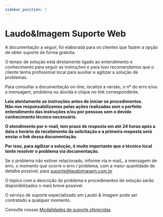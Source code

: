 ```yaml
---
sidebar_position: 1
---
```


# Laudo&Imagem Suporte Web

A documentação a seguir, foi elaborada para os clientes que fazem a
opção de obter suporte de forma gratuita.

O tempo de solução está diretamente ligado ao entendimento e
conhecimento para seguir as instruções e para isso recomendamos que o
cliente tenha profissional local para auxiliar e agilizar a solução de
problemas.

Para consultar a documentação on-line, localize a versão, o nº do erro
e/ou a mensagem, problema ou dúvida e clique no link correspondente.
 
**Leia atentamente as instruções antes de iniciar os procedimentos.**  
**Não nos responsabilizamos pelas ações realizadas sem o perfeito
entendimento das instruções e/ou por pessoas sem o devido conhecimento
técnico necessário.**

**O atendimento por e-mail, tem prazo de resposta em até 24 horas após a
data e horário do recebimento da solicitação e a primeira resposta será
enviar o link dessa documentação.**

**Por isso, para agilizar a solução, é muito importante que o técnico local
tente resolver o problema via documentação.**

Se o problema não estiver relacionado, informe via e-maiL, a mensagem de
erro, o momento que ocorre o erro / problema, com a maior quantidade de
detalhe possível, para
[suporte@laudoimagem.com.br](mailto:suporte@laudoimagem.com.br)

O tópico com a descrição do problema e procedimentos de solução serão
disponibilizados o mais breve possível.

O serviço de suporte especializado em Laudo & Imagem pode ser contratado
a qualquer momento.


Consulte nossas [Modalidades de suporte
oferecidas](#212aae72-e3b0-454c-95c7-93f3ba4189dc)